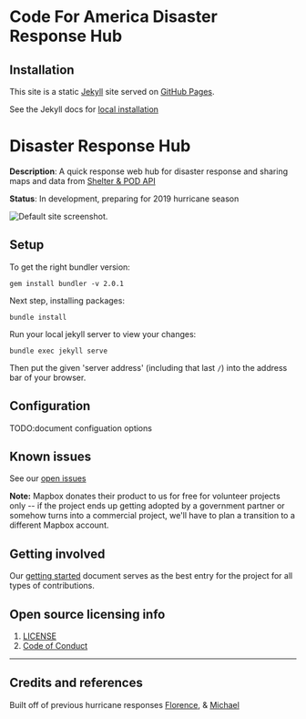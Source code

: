 # Code For America Disaster Response Hub

## Installation

This site is a static [Jekyll](https://jekyllrb.com/) site served on [GitHub Pages](https://pages.github.com/).

See the Jekyll docs for [local installation](https://jekyllrb.com/docs/installation/)

# Disaster Response Hub

**Description**:  A quick response web hub for disaster response and sharing maps and data from [Shelter & POD API](https://github.com/hurricane-response/florence-api)


**Status**: In development, preparing for 2019 hurricane season

![Default site screenshot.](https://raw.githubusercontent.com/hurricane-response/florence_website/master/screenshot.png )

## Setup

To get the right bundler version:
```
gem install bundler -v 2.0.1
```

Next step, installing packages:
```
bundle install
```

Run your local jekyll server to view your changes:
```
bundle exec jekyll serve
```

Then put the given 'server address' (including that last `/`) into the address bar of your browser.

## Configuration

TODO:document configuation options

## Known issues

See our [open issues](https://github.com/hurricane-response/michael_website/issues)

**Note:** Mapbox donates their product to us for free for volunteer projects only -- if the project ends up getting adopted by a government partner or somehow turns into a commercial project, we'll have to plan a transition to a different Mapbox account.

## Getting involved

Our [getting started](https://bit.ly/2N6YVYD) document serves as the best entry for the project for all types of contributions.

## Open source licensing info
1. [LICENSE](LICENSE)
2. [Code of Conduct](Code_of_Conduct.md)


----

## Credits and references

Built off of previous hurricane responses  [Florence](https://github.com/hurricane-response/florence_website),  & [Michael](https://github.com/hurricane-response/michael_website)
